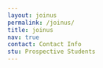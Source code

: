 ```yaml
---
layout: joinus
permalink: /joinus/
title: joinus
nav: true
contact: Contact Info
stu: Prospective Students
---
```

